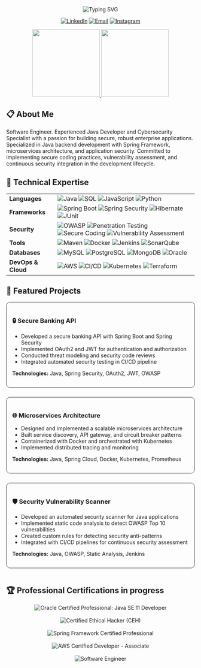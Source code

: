 <div align="center">
  <img src="https://readme-typing-svg.herokuapp.com?font=Fira+Code&weight=600&size=30&duration=3000&pause=1000&color=0969DA&center=true&vCenter=true&random=false&width=600&lines=Pedro+Arian+Viena;Software+Engineer" alt="Typing SVG" />
  
  <p>
    <a href="https://www.linkedin.com/in/pedroarianviena"><img src="https://img.shields.io/badge/-LinkedIn-%230077B5?style=for-the-badge&logo=linkedin&logoColor=white" alt="LinkedIn"/></a>
    <a href="mailto:pedro.arian.viena"><img src="https://img.shields.io/badge/-Email-D14836?style=for-the-badge&logo=gmail&logoColor=white" alt="Email"/></a>
    <a href="https://instagram.com/pedrovienna_"><img src="https://img.shields.io/badge/-Instagram-%23E4405F?style=for-the-badge&logo=instagram&logoColor=white" alt="Instagram"/></a>
  </p>
</div>

<div align="center">
  <a href="https://github.com/pedroviena">
    <img height="180em" src="https://github-readme-stats.vercel.app/api?username=pedroviena&show_icons=true&theme=github_dark&include_all_commits=true&count_private=true"/>
    <img height="180em" src="https://github-readme-stats.vercel.app/api/top-langs/?username=pedroviena&layout=compact&langs_count=8&theme=github_dark"/>
  </a>
</div>

## 📋 About Me

Software Engineer. Experienced Java Developer and Cybersecurity Specialist with a passion for building secure, robust enterprise applications. Specialized in Java backend development with Spring Framework, microservices architecture, and application security. Committed to implementing secure coding practices, vulnerability assessment, and continuous security integration in the development lifecycle.

## 🔧 Technical Expertise

<table>
  <tr>
    <td><strong>Languages</strong></td>
    <td>
      <img src="https://img.shields.io/badge/Java-ED8B00?style=flat-square&logo=openjdk&logoColor=white" alt="Java"/>
      <img src="https://img.shields.io/badge/SQL-4479A1?style=flat-square&logo=postgresql&logoColor=white" alt="SQL"/>
      <img src="https://img.shields.io/badge/JavaScript-F7DF1E?style=flat-square&logo=javascript&logoColor=black" alt="JavaScript"/>
      <img src="https://img.shields.io/badge/Python-3776AB?style=flat-square&logo=python&logoColor=white" alt="Python"/>
    </td>
  </tr>
  <tr>
    <td><strong>Frameworks</strong></td>
    <td>
      <img src="https://img.shields.io/badge/Spring_Boot-6DB33F?style=flat-square&logo=spring-boot&logoColor=white" alt="Spring Boot"/>
      <img src="https://img.shields.io/badge/Spring_Security-6DB33F?style=flat-square&logo=spring-security&logoColor=white" alt="Spring Security"/>
      <img src="https://img.shields.io/badge/Hibernate-59666C?style=flat-square&logo=hibernate&logoColor=white" alt="Hibernate"/>
      <img src="https://img.shields.io/badge/JUnit-25A162?style=flat-square&logo=junit5&logoColor=white" alt="JUnit"/>
    </td>
  </tr>
  <tr>
    <td><strong>Security</strong></td>
    <td>
      <img src="https://img.shields.io/badge/OWASP-000000?style=flat-square&logo=owasp&logoColor=white" alt="OWASP"/>
      <img src="https://img.shields.io/badge/Penetration_Testing-E34F26?style=flat-square&logo=hackaday&logoColor=white" alt="Penetration Testing"/>
      <img src="https://img.shields.io/badge/Secure_Coding-007ACC?style=flat-square&logo=visual-studio-code&logoColor=white" alt="Secure Coding"/>
      <img src="https://img.shields.io/badge/Vulnerability_Assessment-FF6F00?style=flat-square&logo=hackerone&logoColor=white" alt="Vulnerability Assessment"/>
    </td>
  </tr>
  <tr>
    <td><strong>Tools</strong></td>
    <td>
      <img src="https://img.shields.io/badge/Maven-C71A36?style=flat-square&logo=apache-maven&logoColor=white" alt="Maven"/>
      <img src="https://img.shields.io/badge/Docker-2496ED?style=flat-square&logo=docker&logoColor=white" alt="Docker"/>
      <img src="https://img.shields.io/badge/Jenkins-D24939?style=flat-square&logo=jenkins&logoColor=white" alt="Jenkins"/>
      <img src="https://img.shields.io/badge/SonarQube-4E9BCD?style=flat-square&logo=sonarqube&logoColor=white" alt="SonarQube"/>
    </td>
  </tr>
  <tr>
    <td><strong>Databases</strong></td>
    <td>
      <img src="https://img.shields.io/badge/MySQL-4479A1?style=flat-square&logo=mysql&logoColor=white" alt="MySQL"/>
      <img src="https://img.shields.io/badge/PostgreSQL-336791?style=flat-square&logo=postgresql&logoColor=white" alt="PostgreSQL"/>
      <img src="https://img.shields.io/badge/MongoDB-47A248?style=flat-square&logo=mongodb&logoColor=white" alt="MongoDB"/>
      <img src="https://img.shields.io/badge/Oracle-F80000?style=flat-square&logo=oracle&logoColor=white" alt="Oracle"/>
    </td>
  </tr>
  <tr>
    <td><strong>DevOps & Cloud</strong></td>
    <td>
      <img src="https://img.shields.io/badge/AWS-232F3E?style=flat-square&logo=amazon-aws&logoColor=white" alt="AWS"/>
      <img src="https://img.shields.io/badge/CI/CD-2088FF?style=flat-square&logo=github-actions&logoColor=white" alt="CI/CD"/>
      <img src="https://img.shields.io/badge/Kubernetes-326CE5?style=flat-square&logo=kubernetes&logoColor=white" alt="Kubernetes"/>
      <img src="https://img.shields.io/badge/Terraform-7B42BC?style=flat-square&logo=terraform&logoColor=white" alt="Terraform"/>
    </td>
  </tr>
</table>

## 🚀 Featured Projects

<div style="display: flex; flex-wrap: wrap; gap: 10px; justify-content: space-between;">
  <div style="flex: 1; min-width: 300px; border-radius: 10px; border: 1px solid #30363d; padding: 15px; margin-bottom: 15px;">
    <h3>🔒 Secure Banking API</h3>
    <ul>
      <li>Developed a secure banking API with Spring Boot and Spring Security</li>
      <li>Implemented OAuth2 and JWT for authentication and authorization</li>
      <li>Conducted threat modeling and security code reviews</li>
      <li>Integrated automated security testing in CI/CD pipeline</li>
    </ul>
    <p><strong>Technologies:</strong> Java, Spring Security, OAuth2, JWT, OWASP</p>
  </div>
  
  <div style="flex: 1; min-width: 300px; border-radius: 10px; border: 1px solid #30363d; padding: 15px; margin-bottom: 15px;">
    <h3>🌐 Microservices Architecture</h3>
    <ul>
      <li>Designed and implemented a scalable microservices architecture</li>
      <li>Built service discovery, API gateway, and circuit breaker patterns</li>
      <li>Containerized with Docker and orchestrated with Kubernetes</li>
      <li>Implemented distributed tracing and monitoring</li>
    </ul>
    <p><strong>Technologies:</strong> Java, Spring Cloud, Docker, Kubernetes, Prometheus</p>
  </div>
  
  <div style="flex: 1; min-width: 300px; border-radius: 10px; border: 1px solid #30363d; padding: 15px; margin-bottom: 15px;">
    <h3>🛡️ Security Vulnerability Scanner</h3>
    <ul>
      <li>Developed an automated security scanner for Java applications</li>
      <li>Implemented static code analysis to detect OWASP Top 10 vulnerabilities</li>
      <li>Created custom rules for detecting security anti-patterns</li>
      <li>Integrated with CI/CD pipelines for continuous security assessment</li>
    </ul>
    <p><strong>Technologies:</strong> Java, OWASP, Static Analysis, Jenkins</p>
  </div>
</div>

## 🏆 Professional Certifications in progress

<div align="center">
  <img src="https://img.shields.io/badge/Oracle_Certified_Professional-Java_SE_11_Developer-red?style=for-the-badge&logo=oracle&logoColor=white" alt="Oracle Certified Professional: Java SE 11 Developer"/>
  <br><br>
  <img src="https://img.shields.io/badge/Certified_Ethical_Hacker-CEH-brightgreen?style=for-the-badge&logo=kalilinux&logoColor=white" alt="Certified Ethical Hacker (CEH)"/>
  <br><br>
  <img src="https://img.shields.io/badge/Spring_Framework-Certified_Professional-green?style=for-the-badge&logo=spring&logoColor=white" alt="Spring Framework Certified Professional"/>
  <br><br>
  <img src="https://img.shields.io/badge/AWS_Certified-Developer_Associate-FF9900?style=for-the-badge&logo=amazon-aws&logoColor=white" alt="AWS Certified Developer - Associate"/>
  <br><br>
<img src="https://img.shields.io/badge/Software_Engineer-Java_&_Cybersecurity-blue?style=for-the-badge&logo=java&logoColor=white" alt="Software Engineer"/>
</div>

</div>
